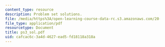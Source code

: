 ```yaml
---
content_type: resource
description: Problem set solutions.
file: /media/https%3A/open-learning-course-data-rc.s3.amazonaws.com/20-106j-systems-microbiology-fall-2006/cafcac6c3a4d4627ead5fd18118a318a_ps3_sol.pdf
file_type: application/pdf
resourcetype: Document
title: ps3_sol.pdf
uid: cafcac6c-3a4d-4627-ead5-fd18118a318a
---
```

